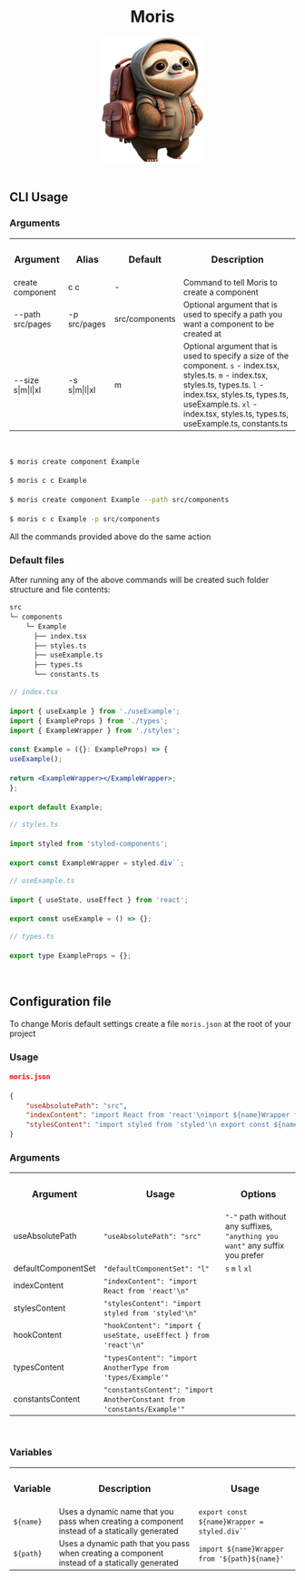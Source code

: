 <h1 align='center'><b>Moris</b></h1>

<div align='center'>
<img height='220px' src='images/moris.png' alt='moris' />
</div>
</br>

<h2><b>CLI Usage</b></h2>

<h3><b>Arguments</b></h3>

<table>
  <tr>
    <th><h3><b>Argument</b></h3></th>
    <th><h3><b>Alias</b></h3></th>
    <th><h3><b>Default</b></h3></th>
    <th><h3><b>Description</b></h3></th>
  </tr>
  <tr>
    <td>create component</td>
    <td>c c</td>
    <td>-</td>
    <td>Command to tell Moris to create a component</td>
  </tr>
  <tr>
    <td>--path src/pages</td>
    <td>-p src/pages</td>
    <td>src/components</td>
    <td>Optional argument that is used to specify a path you want a component to be created at</td>
  </tr>
  <tr>
    <td>--size s|m|l|xl</td>
    <td>-s s|m|l|xl</td>
    <td>m</td>
    <td>Optional argument that is used to specify a size of the component. <code>s</code> - index.tsx, styles.ts. <code>m</code> -  index.tsx, styles.ts, types.ts. <code>l</code> - index.tsx, styles.ts, types.ts, useExample.ts. <code>xl</code> - index.tsx, styles.ts, types.ts, useExample.ts, constants.ts</td>
  </tr>
</table>

</br>

```sh
$ moris create component Example

$ moris c c Example

$ moris create component Example --path src/components

$ moris c c Example -p src/components
```
All the commands provided above do the same action

<h3><b>Default files</b></h3>

After running any of the above commands will be created such folder structure and file contents:

```bash
src
└─ components
    └─ Example
      ├── index.tsx
      ├── styles.ts
      ├── useExample.ts
      ├── types.ts
      └── constants.ts
```

```jsx
// index.tsx 

import { useExample } from './useExample';
import { ExampleProps } from './types';
import { ExampleWrapper } from './styles';

const Example = ({}: ExampleProps) => {
useExample();

return <ExampleWrapper></ExampleWrapper>;
};

export default Example;
```

```jsx
// styles.ts

import styled from 'styled-components';

export const ExampleWrapper = styled.div``;
```

```jsx
// useExample.ts

import { useState, useEffect } from 'react';

export const useExample = () => {};
```

```jsx
// types.ts

export type ExampleProps = {};
```

</br>

<h2><b>Configuration file</b></h2>


To change Moris default settings create a file <code>moris.json</code> at the root of your project

<h3><b>Usage</b></h3>

```json
moris.json

{
    "useAbsolutePath": "src",
    "indexContent": "import React from 'react'\nimport ${name}Wrapper from '${path}${name}'\n",
    "stylesContent": "import styled from 'styled'\n export const ${name}Wrapper = styled.div``\n"
}
```

<h3><b>Arguments</b></h3>

<table>
  <tr>
    <th><h3><b>Argument</b></h3></th>
    <th><h3><b>Usage</b></h3></th>
    <th><h3><b>Options</b></h3></th>
  </tr>
  <tr>
    <td>useAbsolutePath</td>
    <td><code>"useAbsolutePath": "src"</code></td>
    <td><code>"-"</code> path without any suffixes, <code>"anything you want"</code> any suffix you prefer</td>
  </tr>
  <tr>
    <td>defaultComponentSet</td>
    <td><code>"defaultComponentSet": "l"</code></td>
    <td><code>s</code> <code>m</code> <code>l</code> <code>xl</code></td>
  </tr>
  <tr>
    <td>indexContent</td>
    <td><code>"indexContent": "import React from 'react'\n"</code></td>
  </tr>
  <tr>
    <td>stylesContent</td>
    <td><code>"stylesContent": "import styled from 'styled'\n"</code></td>
  </tr>
  <tr>
    <td>hookContent</td>
    <td><code>"hookContent": "import { useState, useEffect } from 'react'\n"</code></td>
  </tr>
  <tr>
    <td>typesContent</td>
    <td><code>"typesContent": "import AnotherType from 'types/Example'"</code></td>
  </tr>
  <tr>
    <td>constantsContent</td>
    <td><code>"constantsContent": "import AnotherConstant from 'constants/Example'"</code></td>
  </tr>
</table>

</br>

<h3><b>Variables</b></h3>


<table>
  <tr>
    <th><h3><b>Variable</b></h3></th>
    <th><h3><b>Description</b></h3></th>
    <th><h3><b>Usage</b></h3></th>
  </tr>
  <tr>
    <td><code>${name}</code></td>
    <td>Uses a dynamic name that you pass when creating a component instead of a statically generated</td>
    <td><code>export const ${name}Wrapper = styled.div``</code></td>
  </tr>
  <tr>
    <td><code>${path}</code></td>
    <td>Uses a dynamic path that you pass when creating a component instead of a statically generated</td>
    <td><code>import ${name}Wrapper from '${path}${name}'</code></td>
  </tr>
</table>
